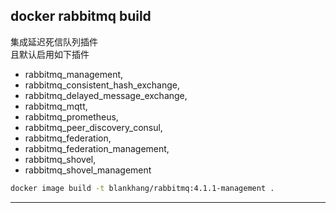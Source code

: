 ## docker rabbitmq build 
集成延迟死信队列插件  
且默认启用如下插件  
- rabbitmq_management,
- rabbitmq_consistent_hash_exchange,
- rabbitmq_delayed_message_exchange,
- rabbitmq_mqtt,
- rabbitmq_prometheus,
- rabbitmq_peer_discovery_consul,
- rabbitmq_federation,
- rabbitmq_federation_management,
- rabbitmq_shovel,
- rabbitmq_shovel_management

```bash
docker image build -t blankhang/rabbitmq:4.1.1-management .
```
---
